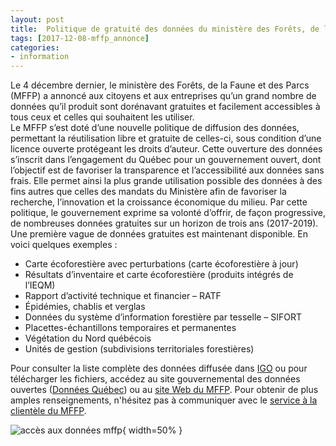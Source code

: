 ```yaml
---
layout: post
title:  Politique de gratuité des données du ministère des Forêts, de la Faune et des Parcs
tags: [2017-12-08-mffp_annonce] 
categories:
- information
---
```


Le 4 décembre dernier, le ministère des Forêts, de la Faune et des Parcs (MFFP) a annoncé aux citoyens et aux entreprises qu’un grand nombre de données qu’il produit sont dorénavant gratuites et facilement accessibles à tous ceux et celles qui souhaitent les utiliser.  
Le MFFP s’est doté d’une nouvelle politique de diffusion des données, permettant la réutilisation libre et gratuite de celles-ci, sous condition d’une licence ouverte protégeant les droits d’auteur. 
Cette ouverture des données s’inscrit dans l’engagement du Québec pour un gouvernement ouvert, dont l’objectif est de favoriser la transparence et l’accessibilité aux données sans frais. Elle permet ainsi la plus grande utilisation possible des données à des fins autres que celles des mandats du Ministère afin de favoriser la recherche, l’innovation et la croissance économique du milieu.
Par cette politique, le gouvernement exprime sa volonté d’offrir, de façon progressive, de nombreuses données gratuites sur un horizon de trois ans (2017-2019). Une première vague de données gratuites est maintenant disponible. 
En voici quelques exemples : 
*	Carte écoforestière avec perturbations (carte écoforestière à jour)
*	Résultats d’inventaire et carte écoforestière (produits intégrés de l’IEQM)
*	Rapport d’activité technique et financier – RATF
*	Épidémies, chablis et verglas
*	Données du système d’information forestière par tesselle – SIFORT
*	Placettes-échantillons temporaires et permanentes 
*	Végétation du Nord québécois
*	Unités de gestion (subdivisions territoriales forestières)	

Pour consulter la liste complète des données diffusée dans [IGO](https://geoegl.msp.gouv.qc.ca/igo/mffpecofor/) ou pour télécharger les fichiers, accédez au site gouvernemental 
des données ouvertes ([Données Québec](https://www.donneesquebec.ca/recherche/fr/group/d61e0cae-e722-4000-8fb1-88b28399e20c?organization=mffp&page=1)) 
ou au [site Web du MFFP](http://mffp.gouv.qc.ca/le-ministere/acces-aux-donnees-gratuites/). 
Pour obtenir de plus amples renseignements, n'hésitez pas à communiquer avec le [service à la clientèle du MFFP](http://mffp.gouv.qc.ca/le-ministere/service-clientele/). 

![accès aux données mffp](http://mffp.gouv.qc.ca/wp-content/uploads/Donnees-440x220.jpg){ width=50% }

